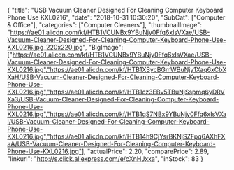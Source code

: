 {
	"title": "USB Vacuum Cleaner Designed For Cleaning Computer Keyboard Phone Use KXL0216",
	"date": "2018-10-31 10:30:20",
	"SubCat": ["Computer & Office"],
	"categories": ["Computer Cleaners"],
	"thumbnailImage": "https://ae01.alicdn.com/kf/HTB1VCUNBx9YBuNjy0Ffq6xIsVXae/USB-Vacuum-Cleaner-Designed-For-Cleaning-Computer-Keyboard-Phone-Use-KXL0216.jpg_220x220.jpg",
	"BigImage": ["https://ae01.alicdn.com/kf/HTB1VCUNBx9YBuNjy0Ffq6xIsVXae/USB-Vacuum-Cleaner-Designed-For-Cleaning-Computer-Keyboard-Phone-Use-KXL0216.jpg","https://ae01.alicdn.com/kf/HTB1XSycBGmWBuNjy1Xaq6xCbXXaH/USB-Vacuum-Cleaner-Designed-For-Cleaning-Computer-Keyboard-Phone-Use-KXL0216.jpg","https://ae01.alicdn.com/kf/HTB1cz3EBv5TBuNjSspmq6yDRVXa3/USB-Vacuum-Cleaner-Designed-For-Cleaning-Computer-Keyboard-Phone-Use-KXL0216.jpg","https://ae01.alicdn.com/kf/HTB1qS7NBx9YBuNjy0Ffq6xIsVXal/USB-Vacuum-Cleaner-Designed-For-Cleaning-Computer-Keyboard-Phone-Use-KXL0216.jpg","https://ae01.alicdn.com/kf/HTB14h9CjYsrBKNjSZFpq6AXhFXaA/USB-Vacuum-Cleaner-Designed-For-Cleaning-Computer-Keyboard-Phone-Use-KXL0216.jpg"],
	"actualPrice": 2.20,
	"comparePrice": 2.89,
	"linkurl": "http://s.click.aliexpress.com/e/cXnHJxxa",
	"inStock": 83
}
